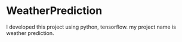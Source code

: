 # WeatherPrediction
I developed this project using python, tensorflow. my project name is weather prediction.
